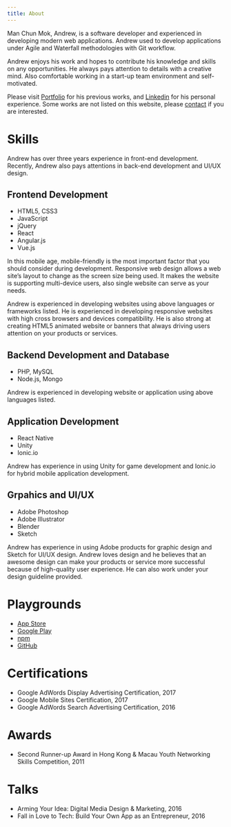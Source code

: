 ```yaml
---
title: About
---
```


Man Chun Mok, Andrew, is a software developer and experienced in developing modern web applications. Andrew used to develop applications under Agile and Waterfall methodologies with Git workflow.

Andrew enjoys his work and hopes to contribute his knowledge and skills on any opportunities. He always pays attention to details with a creative mind. Also comfortable working in a start-up team environment and self-motivated. 

Please visit [Portfolio](./portfolio) for his previous works, and [Linkedin](https://www.linkedin.com/in/andrewmmc/) for his personal experience. Some works are not listed on this website, please [contact](./contact) if you are interested.

# Skills
Andrew has over three years experience in front-end development. Recently, Andrew also pays attentions in back-end development and UI/UX design.

## Frontend Development
* HTML5, CSS3
* JavaScript
* jQuery
* React
* Angular.js
* Vue.js

In this mobile age, mobile-friendly is the most important factor that you should consider during development. Responsive web design allows a web site’s layout to change as the screen size being used. It makes the website is supporting multi-device users, also single website can serve as your needs.

Andrew is experienced in developing websites using above languages or frameworks listed. He is experienced in developing responsive websites with high cross browsers and devices compatibility.  He is also strong at creating HTML5 animated website or banners that always driving users attention on your products or services.

## Backend Development and Database
* PHP, MySQL
* Node.js, Mongo

Andrew is experienced in developing website or application using above languages listed.

## Application Development
* React Native
* Unity
* Ionic.io

Andrew has experience in using Unity for game development and Ionic.io for hybrid mobile application development.

## Grpahics and UI/UX
* Adobe Photoshop
* Adobe Illustrator
* Blender
* Sketch

Andrew has experience in using Adobe products for graphic design and Sketch for UI/UX design. Andrew loves design and he believes that an awesome design can make your products or service more successful because of high-quality user experience. He can also work under your design guideline provided.

# Playgrounds
* [App Store](https://itunes.apple.com/us/developer/man-chun-mok/id1350308720)
* [Google Play](https://play.google.com/store/apps/developer?id=Andrew+Mok)
* [npm](https://www.npmjs.com/~andrewmmc)
* [GitHub](https://github.com/andrewmmc)

# Certifications
* Google AdWords Display Advertising Certification, 2017
* Google Mobile Sites Certification, 2017
* Google AdWords Search Advertising Certification, 2016

# Awards
* Second Runner-up Award in Hong Kong & Macau Youth Networking Skills Competition, 2011

# Talks
* Arming Your Idea: Digital Media Design & Marketing, 2016
* Fall in Love to Tech: Build Your Own App as an Entrepreneur, 2016
